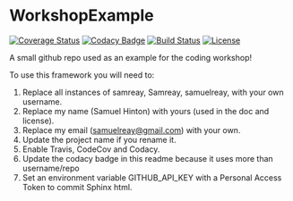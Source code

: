 # WorkshopExample

[![Coverage Status](https://codecov.io/gh/AnthonyC958/WorkshopExample/branch/master/graph/badge.svg)](https://codecov.io/gh/AnthonyC958/WorkshopExample)
[![Codacy Badge](https://api.codacy.com/project/badge/Grade/ea7ca374a79c4321952715a228a454f0)](https://www.codacy.com/app/AnthonyC958/WorkshopExample?utm_source=github.com&amp;utm_medium=referral&amp;utm_content=AnthonyC958/WorkshopExample&amp;utm_campaign=Badge_Grade)
[![Build Status](https://img.shields.io/travis/AnthonyC958/WorkshopExample.svg)](https://travis-ci.org/AnthonyC958/WorkshopExample)
[![License](http://img.shields.io/badge/license-MIT-blue.svg?style=flat)](https://github.com/AnthonyC958/abc/WorkshopExample/master/LICENSE)

A small github repo used as an example for the coding workshop!

To use this framework you will need to:

1. Replace all instances of samreay, Samreay, samuelreay, with your own username.
2. Replace my name (Samuel Hinton) with yours (used in the doc and license).
3. Replace my email (samuelreay@gmail.com) with your own.
3. Update the project name if you rename it.
4. Enable Travis, CodeCov and Codacy.
5. Update the codacy badge in this readme because it uses more than username/repo
6. Set an environment variable GITHUB_API_KEY with a Personal Access Token to commit Sphinx html.